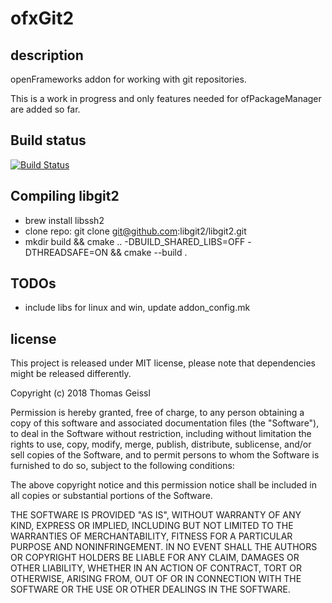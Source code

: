 # ofxGit2

## description
openFrameworks addon for working with git repositories.

This is a work in progress and only features needed for ofPackageManager are added so far.

## Build status
[![Build Status](https://travis-ci.org/thomasgeissl/ofxGit2.svg?branch=master)](https://travis-ci.org/thomasgeissl/ofxGit2)

## Compiling libgit2
* brew install libssh2
* clone repo: git clone git@github.com:libgit2/libgit2.git
* mkdir build && cmake .. -DBUILD_SHARED_LIBS=OFF -DTHREADSAFE=ON && cmake --build .


## TODOs
* include libs for linux and win, update addon_config.mk

## license
This project is released under MIT license, please note that dependencies might be released differently.

Copyright (c) 2018 Thomas Geissl

Permission is hereby granted, free of charge, to any person obtaining a copy of this software and associated documentation files (the "Software"), to deal in the Software without restriction, including without limitation the rights to use, copy, modify, merge, publish, distribute, sublicense, and/or sell copies of the Software, and to permit persons to whom the Software is furnished to do so, subject to the following conditions:

The above copyright notice and this permission notice shall be included in all copies or substantial portions of the Software.

THE SOFTWARE IS PROVIDED "AS IS", WITHOUT WARRANTY OF ANY KIND, EXPRESS OR IMPLIED, INCLUDING BUT NOT LIMITED TO THE WARRANTIES OF MERCHANTABILITY, FITNESS FOR A PARTICULAR PURPOSE AND NONINFRINGEMENT. IN NO EVENT SHALL THE AUTHORS OR COPYRIGHT HOLDERS BE LIABLE FOR ANY CLAIM, DAMAGES OR OTHER LIABILITY, WHETHER IN AN ACTION OF CONTRACT, TORT OR OTHERWISE, ARISING FROM, OUT OF OR IN CONNECTION WITH THE SOFTWARE OR THE USE OR OTHER DEALINGS IN THE SOFTWARE.
